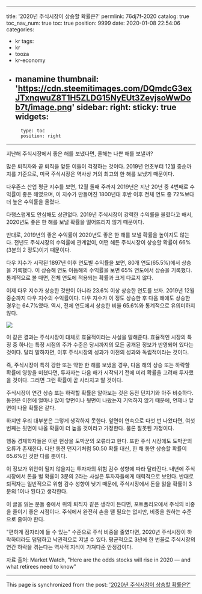 
---
title: '2020년 주식시장이 상승할 확률은?'
permlink: 76dj7f-2020
catalog: true
toc_nav_num: true
toc: true
position: 9999
date: 2020-01-08 22:54:06
categories:
- kr
tags:
- kr
- tooza
- kr-economy
- manamine
thumbnail: 'https://cdn.steemitimages.com/DQmdcG3exJTxnqwuZ8T1H5ZLDG15NyEUt3ZevjsoWwDob7t/image.png'
sidebar:
    right:
        sticky: true
widgets:
    -
        type: toc
        position: right
---


지난해 주식시장에서 좋은 해를 보냈다면, 올해는 나쁜 해를 보낼까? 

많은 퇴직자와 곧 퇴직을 앞둔 이들이 걱정하는 것이다. 2019년 연초부터 12월 중순까지를 기준으로, 미국 주식시장은 역사상 거의 최고의 한 해를 보냈기 때문이다.  

다우존스 산업 평균 지수를 보면, 12월 둘째 주까지 2019년은 지난 20년 중 4번째로 수익률이 좋은 해였으며, 이 지수가 만들어진 1800년대 후반 이후 전체 연도 중 72%보다 더 높은 수익률을 올렸다.  

다행스럽게도 안심해도 상관없다. 2019년 주식시장이 강력한 수익률을 올렸다고 해서, 2020년도 좋은 한 해를 보낼 확률을 떨어뜨리지 않기 때문이다. 

반대로, 2019년의 좋은 수익률이 2020년도 좋은 한 해를 보낼 확률을 높이지도 않는다. 전년도 주식시장의 수익률에 관계없이, 어떤 해든 주식시장이 상승할 확률이 66%(3분의 2 정도)이기 때문이다. 

다우 지수가 시작된 1897년 이후 연도별 수익률을 보면, 80개 연도(65.5%)에서 상승을 기록했다. 이 상승해 연도 이듬해의 수익률을 보면 65% 연도에서 상승을 기록했다. 통계적으로 볼 때면, 전체 연도에 적용되는 확률과 크게 다르지 않다. 

이제 다우 지수가 상승한 것만이 아니라 23.6% 이상 상승한 연도를 보자. 2019년 12월 중순까지 다우 지수의 수익률이다. 다우 지수가 이 정도 상승한 후 다음 해에도 상승한 경우는 64.7%였다. 역시, 전체 연도에서 상승한 비율 65.6%와 통계적으로 유의미하지 않다.

 ![](https://cdn.steemitimages.com/DQmdcG3exJTxnqwuZ8T1H5ZLDG15NyEUt3ZevjsoWwDob7t/image.png)

이 같은 결과는 주식시장이 대체로 효율적이라는 사실을 말해준다. 효율적인 시장의 특징 중 하나는 특정 시점의 주가 수준은 당시까지의 모든 공개된 정보가 반영되어 있다는 것이다. 달리 말하자면, 이후 주식시장의 성과가 이전의 성과와 독립적이라는 것이다.  

즉, 주식시장이 특히 강한 또는 약한 한 해를 보냈을 경우, 다음 해의 상승 또는 하락할 확률에 영향을 미쳤다면, 투자자는 다음 해가 시작되기 전에 미리 확률을 고려해 투자했을 것이다. 그러면 그런 확률이 곧 ​​사라지고 말 것이다. 

주식시장이 연간 상승 또는 하락할 확률은 알아보는 것은 동전 던지기와 아주 비슷하다. 동전은 이전에 얼마나 많이 앞면이나 뒷면이 나왔는지 기억하지 않기 때문에, 언제나 앞면이 나올 확률은 같다.  

하지만 우리 대부분은 그렇게 생각하지 못한다. 앞면이 연속으로 다섯 번 나왔다면, 여섯 번째는 뒷면이 나올 확률이 더 높을 것이라고 가정한다. 물론 잘못된 가정이다.  

행동 경제학자들은 이런 현상을 도박꾼의 오류라고 한다. 또한 주식 시장에도 도박꾼의 오류가 존재한다. 다만 동전 던지기처럼 50:50 확률 대신, 한 해 동안 상승할 확률이 65.6%인 것만 다를 뿐이다.  

이 정보가 위안이 될지 않을지는 투자자의 위험 감수 성향에 따라 달라진다. 내년에 주식시장에서 돈을 벌 확률이 3분의 2라는 사실은 투자자들에게 매력적으로 보인다. 반대로 퇴직자는 일반적으로 위험 감수 성향이 낮기 때문에, 주식시장에서 돈을 잃을 확률이 3분의 1이나 된다고 생각한다.  

이 글을 읽는 분들 중에서 위의 퇴직자 같은 생각이 든다면, 포트폴리오에서 주식의 비중을 줄이기 좋은 시점이다. 주식에서 완전히 손을 뗄 필요는 없지만, 비중을 원하는 수준으로 줄여야 한다. 

"편하게 잠자리에 들 수 있는" 수준으로 주식 비중을 줄였다면, 2020년 주식시장이 하락하더라도 덤덤하고 낙관적으로 지낼 수 있다. 평균적으로 3년에 한 번꼴로 주식시장의 연간 하락을 겪는다는 역사적 지식이 가져다준 안정감이다.  

자료 출처: Market Watch, "Here are the odds stocks will rise in 2020 — and what retirees need to know"

- - -

This page is synchronized from the post: ['2020년 주식시장이 상승할 확률은?'](https://steemit.com/@pius.pius/76dj7f-2020)
